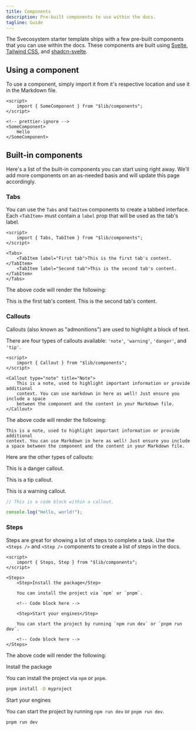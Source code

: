 ```yaml
---
title: Components
description: Pre-built components to use within the docs.
tagline: Guide
---
```


<script>
	import { Tabs, TabItem, Callout, Step, Steps } from '$lib/components'
</script>

The Svecosystem starter template ships with a few pre-built components that you can use within the docs. These components are built using [Svelte](https://svelte.dev), [Tailwind CSS](https://tailwindcss.com), and [shadcn-svelte](https://shadcn-svelte.com).

## Using a component

To use a component, simply import it from it's respective location and use it in the Markdown file.

```svelte title="content/docs/example.md"
<script>
	import { SomeComponent } from "$lib/components";
</script>

<!-- prettier-ignore -->
<SomeComponent>
	Hello
</SomeComponent>
```

## Built-in components

Here's a list of the built-in components you can start using right away. We'll add more components on an as-needed basis and will update this page accordingly.

### Tabs

You can use the `Tabs` and `TabItem` components to create a tabbed interface. Each `<TabItem>` must contain a `label` prop that will be used as the tab's label.

```svelte title="content/docs/example.md"
<script>
	import { Tabs, TabItem } from "$lib/components";
</script>

<Tabs>
	<TabItem label="First tab">This is the first tab's content.</TabItem>
	<TabItem label="Second tab">This is the second tab's content.</TabItem>
</Tabs>
```

The above code will render the following:

<Tabs>
	<TabItem label="First tab">This is the first tab's content.</TabItem>
	<TabItem label="Second tab">This is the second tab's content.</TabItem>
</Tabs>

### Callouts

Callouts (also known as "admonitions") are used to highlight a block of text.

There are four types of callouts available: `'note'`, `'warning'`, `'danger'`, and `'tip'`.

```svelte title="content/docs/example.md"
<script>
	import { Callout } from "$lib/components";
</script>

<Callout type="note" title="Note">
	This is a note, used to highlight important information or provide additional
	context. You can use markdown in here as well! Just ensure you include a space
	between the component and the content in your Markdown file.
</Callout>
```

The above code will render the following:

<Callout type="note" title="Note">

    This is a note, used to highlight important information or provide additional
    context. You can use Markdown in here as well! Just ensure you include a space between the component and the content in your Markdown file.

</Callout>

Here are the other types of callouts:

<Callout type="danger" title="Danger">

This is a danger callout.

</Callout>

<Callout type="tip" title="Tip">

This is a tip callout.

</Callout>

<Callout type="warning" title="Warning">

This is a warning callout.

```ts
// This is a code block within a callout.

console.log("Hello, world!");
```

</Callout>

### Steps

Steps are great for showing a list of steps to complete a task. Use the `<Steps />` and `<Step />` components to create a list of steps in the docs.

```svelte title="content/docs/example.md"
<script>
	import { Steps, Step } from "$lib/components";
</script>

<Steps>
	<Step>Install the package</Step>

	You can install the project via `npm` or `pnpm`.

	<!-- Code block here -->

	<Step>Start your engines</Step>

	You can start the project by running `npm run dev` or `pnpm run dev`.

	<!-- Code block here -->
</Steps>
```

The above code will render the following:

<Steps>

<Step tocIgnore>Install the package</Step>

You can install the project via `npm` or `pnpm`.

```sh
pnpm install -D myproject
```

<Step tocIgnore>Start your engines</Step>

You can start the project by running `npm run dev` or `pnpm run dev`.

```sh
pnpm run dev
```

</Steps>
